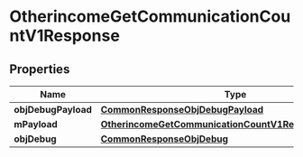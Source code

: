 
# OtherincomeGetCommunicationCountV1Response

## Properties
| Name | Type | Description | Notes |
| ------------ | ------------- | ------------- | ------------- |
| **objDebugPayload** | [**CommonResponseObjDebugPayload**](CommonResponseObjDebugPayload.md) |  |  |
| **mPayload** | [**OtherincomeGetCommunicationCountV1ResponseMPayload**](OtherincomeGetCommunicationCountV1ResponseMPayload.md) |  |  |
| **objDebug** | [**CommonResponseObjDebug**](CommonResponseObjDebug.md) |  |  [optional] |




